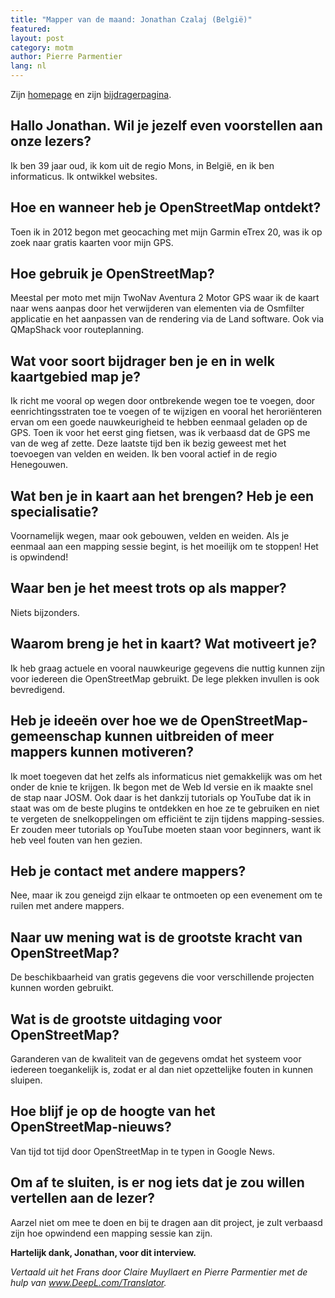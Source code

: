 ```yaml
---
title: "Mapper van de maand: Jonathan Czalaj (België)"
featured:
layout: post
category: motm
author: Pierre Parmentier
lang: nl
---
```


Zijn [homepage](https://www.openstreetmap.org/user/John7021) en zijn [bijdragerpagina](https://hdyc.neis-one.org/?John7021).

## Hallo Jonathan. Wil je jezelf even voorstellen aan onze lezers?
Ik ben 39 jaar oud, ik kom uit de regio Mons, in België, en ik ben informaticus. Ik ontwikkel websites.

## Hoe en wanneer heb je OpenStreetMap ontdekt?
Toen ik in 2012 begon met geocaching met mijn Garmin eTrex 20, was ik op zoek naar gratis kaarten voor mijn GPS.

## Hoe gebruik je OpenStreetMap?
Meestal per moto met mijn TwoNav Aventura 2 Motor GPS waar ik de kaart naar wens aanpas door het verwijderen van elementen via de Osmfilter applicatie en het aanpassen van de rendering via de Land software. Ook via QMapShack voor routeplanning.

## Wat voor soort bijdrager ben je en in welk kaartgebied map je?
Ik richt me vooral op wegen door ontbrekende wegen toe te voegen, door eenrichtingsstraten toe te voegen of te wijzigen en vooral het heroriënteren ervan om een goede nauwkeurigheid te hebben eenmaal geladen op de GPS. Toen ik voor het eerst ging fietsen, was ik verbaasd dat de GPS me van de weg af zette. Deze laatste tijd ben ik bezig geweest met het toevoegen van velden en weiden. Ik ben vooral actief in de regio Henegouwen.

## Wat ben je in kaart aan het brengen? Heb je een specialisatie?
Voornamelijk wegen, maar ook gebouwen, velden en weiden. Als je eenmaal aan een mapping sessie begint, is het moeilijk om te stoppen! Het is opwindend!

## Waar ben je het meest trots op als mapper?
Niets bijzonders.

## Waarom breng je het in kaart? Wat motiveert je?
Ik heb graag actuele en vooral nauwkeurige gegevens die nuttig kunnen zijn voor iedereen die OpenStreetMap gebruikt. De lege plekken invullen is ook bevredigend.

## Heb je ideeën over hoe we de OpenStreetMap-gemeenschap kunnen uitbreiden of meer mappers kunnen motiveren?
Ik moet toegeven dat het zelfs als informaticus niet gemakkelijk was om het onder de knie te krijgen. Ik begon met de Web Id versie en ik maakte snel de stap naar JOSM. 
Ook daar is het dankzij tutorials op YouTube dat ik in staat was om de beste plugins te ontdekken en hoe ze te gebruiken en niet te vergeten de snelkoppelingen om efficiënt te zijn tijdens mapping-sessies. Er zouden meer tutorials op YouTube moeten staan voor beginners, want ik heb veel fouten van hen gezien.

## Heb je contact met andere mappers?
Nee, maar ik zou geneigd zijn elkaar te ontmoeten op een evenement om te ruilen met andere mappers.

## Naar uw mening wat is de grootste kracht van OpenStreetMap?
De beschikbaarheid van gratis gegevens die voor verschillende projecten kunnen worden gebruikt.

## Wat is de grootste uitdaging voor OpenStreetMap?
Garanderen van de kwaliteit van de gegevens omdat het systeem voor iedereen toegankelijk is, zodat er al dan niet opzettelijke fouten in kunnen sluipen.

## Hoe blijf je op de hoogte van het OpenStreetMap-nieuws?
Van tijd tot tijd door OpenStreetMap in te typen in Google News.

## Om af te sluiten, is er nog iets dat je zou willen vertellen aan de lezer?
Aarzel niet om mee te doen en bij te dragen aan dit project, je zult verbaasd zijn hoe opwindend een mapping sessie kan zijn.

**Hartelijk dank, Jonathan, voor dit interview.**

*Vertaald uit het Frans door Claire Muyllaert en Pierre Parmentier met de hulp van www.DeepL.com/Translator.*
